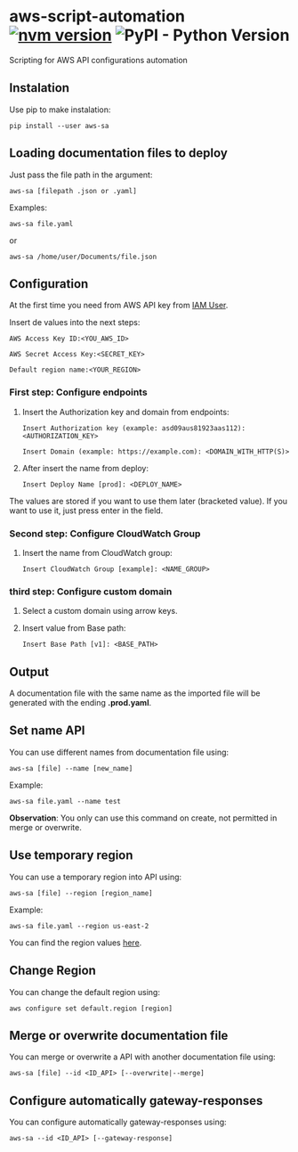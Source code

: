 # aws-script-automation [![nvm version](https://img.shields.io/badge/version-v1.3.5-blue.svg)](https://pypi.org/manage/project/aws-sa/releases/) ![PyPI - Python Version](https://img.shields.io/pypi/pyversions/aws-sa.svg?color=orange)
Scripting for AWS API configurations automation

## Instalation

Use pip to make instalation:

`pip install --user aws-sa`

## Loading documentation files to deploy

Just pass the file path in the argument:

`aws-sa [filepath .json or .yaml]`

Examples:

`aws-sa file.yaml`

or

`aws-sa /home/user/Documents/file.json`

## Configuration

At the first time you need from AWS API key from <a href='https://console.aws.amazon.com/iam/home'>IAM User</a>.

Insert de values into the next steps:

`AWS Access Key ID:<YOU_AWS_ID>`

`AWS Secret Access Key:<SECRET_KEY>`

`Default region name:<YOUR_REGION>`

### First step: Configure endpoints

1. Insert the Authorization key and domain from endpoints:

    `Insert Authorization key (example: asd09aus81923aas112): <AUTHORIZATION_KEY>`
    
    `Insert Domain (example: https://example.com): <DOMAIN_WITH_HTTP(S)>`

2. After insert the name from deploy:

    `Insert Deploy Name [prod]: <DEPLOY_NAME>`

The values ​​are stored if you want to use them later (bracketed value). If you want to use it, just press enter in the field.

### Second step: Configure CloudWatch Group

1. Insert the name from CloudWatch group:

    `Insert CloudWatch Group [example]: <NAME_GROUP>`

### third step: Configure custom domain

1. Select a custom domain using arrow keys.

2. Insert value from Base path:

    `Insert Base Path [v1]: <BASE_PATH>`

## Output

A documentation file with the same name as the imported file will be generated with the ending **.prod.yaml**.

## Set name API

You can use different names from documentation file using:

`aws-sa [file] --name [new_name]`

Example:

`aws-sa file.yaml --name test`

**Observation**: You only can use this command on create, not permitted in merge or overwrite.

## Use temporary region

You can use a temporary region into API using:

`aws-sa [file] --region [region_name]`

Example:

`aws-sa file.yaml --region us-east-2`

You can find the region values <a href="https://docs.aws.amazon.com/pt_br/general/latest/gr/rande.html">here</a>.

## Change Region

You can change the default region using:

`aws configure set default.region [region]`

## Merge or overwrite documentation file

You can merge or overwrite a API with another documentation file using:

`aws-sa [file] --id <ID_API> [--overwrite|--merge]`

## Configure automatically gateway-responses

You can configure automatically gateway-responses using:

`aws-sa --id <ID_API> [--gateway-response]`